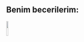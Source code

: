 
## Benim becerilerim:
  <img src="https://media1.tenor.com/m/QtNJWLGD5KwAAAAd/work-working.gif" width="10%">
<!--
**Meteree/Meteree** is a ✨ _special_ ✨ repository because its `README.md` (this file) appears on your GitHub profile.

Here are some ideas to get you started:

- 🔭 I’m currently working on ...
- 🌱 I’m currently learning ...
- 👯 I’m looking to collaborate on ...
- 🤔 I’m looking for help with ...
- 💬 Ask me about ...
- 📫 How to reach me: ...
- 😄 Pronouns: ...
- ⚡ Fun fact: ...
-->
